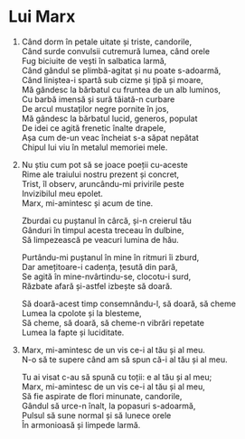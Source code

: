 # Lui Marx

1. Când dorm în petale uitate și triste, candorile,\
   Când surde convulsii cutremură lumea, când orele\
   Fug biciuite de vești în salbatica larmă,\
   Când gândul se plimbă-agitat și nu poate s-adoarmă,\
   Când liniștea-i spartă sub cizme și țipă și moare,\
   Mă gândesc la bărbatul cu fruntea de un alb luminos,\
   Cu barbă imensă și sură tăiată-n curbare\
   De arcul mustaților negre pornite în jos,\
   Mă gândesc la bărbatul lucid, generos, populat\
   De idei ce agită frenetic înalte drapele,\
   Așa cum de-un veac încheiat s-a săpat nepătat\
   Chipul lui viu în metalul memoriei mele.

2. Nu știu cum pot să se joace poeții cu-aceste\
   Rime ale traiului nostru prezent și concret,\
   Trist, îl observ, aruncându-mi privirile peste\
   Invizibilul meu epolet.\
   Marx, mi-amintesc și acum de tine.

   Zburdai cu puștanul în cârcă, și-n creierul tău\
   Gânduri în timpul acesta treceau în dulbine,\
   Să limpezească pe veacuri lumina de hău.

   Purtându-mi puștanul în mine în ritmuri îi zburd,\
   Dar amețitoare-i cadența, țesută din pară,\
   Se agită în mine-nvârtindu-se, clocotu-i surd,\
   Răzbate afară și-astfel izbește să doară.

   Să doară-acest timp consemnându-l, să doară, să cheme\
   Lumea la cpolote și la blesteme,\
   Să cheme, să doară, să cheme-n vibrări repetate\
   Lumea la fapte și luciditate.

3. Marx, mi-amintesc de un vis ce-i al tău și al meu.\
   N-o să te supere când am să spun că-i al tău și al meu.

   Tu ai visat c-au să spună cu toții: e al tău și al meu;\
   Marx, mi-amintesc de un vis ce-i al tău și al meu,\
   Să fie aspirate de flori minunate, candorile,\
   Gândul să urce-n înalt, la popasuri s-adoarmă,\
   Pulsul să sune normal și să lunece orele\
   În armonioasă și limpede larmă.
